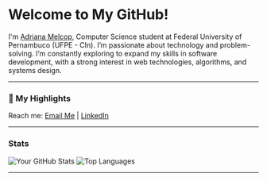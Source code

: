 # Welcome to My GitHub!

I'm [Adriana Melcop](https://github.com/adrianatmelcop), Computer Science student at Federal University of Pernambuco (UFPE - CIn). I’m passionate about technology and problem-solving. I’m constantly exploring to expand my skills in software development, with a strong interest in web technologies, algorithms, and systems design.

---

### 🌟 My Highlights

Reach me: 
[Email Me](mailto:adrianatheilmc@gmail.com) | 
[LinkedIn](https://www.linkedin.com/in/adriana-melcop/)

---

### Stats

![Your GitHub Stats](https://github-readme-stats.vercel.app/api?username=adrianatmelcop&show_icons=true&theme=radical) ![Top Languages](https://github-readme-stats.vercel.app/api/top-langs/?username=adrianatmelcop&layout=compact&theme=radical)

---
